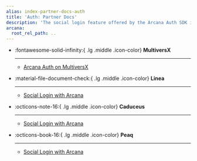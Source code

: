 ```yaml
---
alias: index-partner-docs-auth
title: 'Auth: Partner Docs'
description: 'The social login feature offered by the Arcana Auth SDK is available for partner chains that are pre-configured to use in the in-app Arcana wallet. Check out Arcana documentation on partner chain docs sites for more details.'
arcana:
  root_rel_path: ..
---
```


<div class="grid cards" markdown>

-   :fontawesome-solid-infinity:{ .lg .middle .icon-color} __MultiversX__

    ---   

    * [Arcana Auth on MultiversX](https://multiversx.com/ecosystem/project/arcana)

-   :material-file-document-check:{ .lg .middle .icon-color} __Linea__

    ---   

    * [Social Login with Arcana](https://docs.linea.build/developers/tooling/social-login/arcana)

-   :octicons-note-16:{ .lg .middle .icon-color} __Caduceus__

    ---   

    * [Social Login with Arcana](https://docs.caduceus.foundation/auth)

-   :octicons-book-16:{ .lg .middle .icon-color} __Peaq__

    ---   

    * [Social Login with Arcana](https://docs.peaq.network/docs/tooling-&-integrations/account-abstraction/arcana-social-login/)

</div>